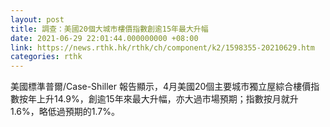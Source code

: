 ```yaml
---
layout: post
title: 調查：美國20個大城市樓價指數創逾15年最大升幅
date: 2021-06-29 22:01:44.000000000 +08:00
link: https://news.rthk.hk/rthk/ch/component/k2/1598355-20210629.htm
categories: rthk
---
```


美國標準普爾/Case-Shiller 報告顯示，4月美國20個主要城市獨立屋綜合樓價指數按年上升14.9%，創逾15年來最大升幅，亦大過市場預期；指數按月就升1.6%，略低過預期的1.7%。
